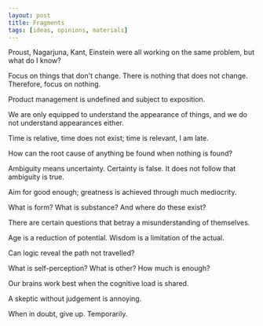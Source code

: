 ```yaml
---
layout: post
title: Fragments
tags: [ideas, opinions, materials]
---
```


Proust, Nagarjuna, Kant, Einstein were all working on the same problem, but what do I know?

Focus on things that don't change.  There is nothing that does not change.  Therefore, focus on nothing.

Product management is undefined and subject to exposition.

We are only equipped to understand the appearance of things, and we do not understand appearances either.

Time is relative, time does not exist; time is relevant, I am late.

How can the root cause of anything be found when nothing is found?

Ambiguity means uncertainty.  Certainty is false.  It does not follow that ambiguity is true.

Aim for good enough; greatness is achieved through much mediocrity.

What is form?  What is substance?  And where do these exist?

There are certain questions that betray a misunderstanding of themselves.

Age is a reduction of potential.  Wisdom is a limitation of the actual.  

Can logic reveal the path not travelled?

What is self-perception?  What is other?  How much is enough?

Our brains work best when the cognitive load is shared.

A skeptic without judgement is annoying.

When in doubt, give up.  Temporarily.

